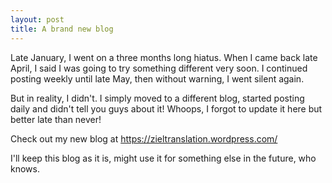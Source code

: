 ```yaml
---
layout: post
title: A brand new blog
---
```


Late January, I went on a three months long hiatus. When I came back late April, I said I was going to try something different very soon. I continued posting weekly until late May, then without warning, I went silent again.

But in reality, I didn't. I simply moved to a different blog, started posting daily and didn't tell you guys about it! Whoops, I forgot to update it here but better late than never! 

Check out my new blog at https://zieltranslation.wordpress.com/

I'll keep this blog as it is, might use it for something else in the future, who knows.